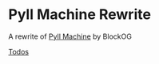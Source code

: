 # Pyll Machine Rewrite

A rewrite of [Pyll Machine](https://github.com/Waity5/Pyll-Machine) by BlockOG


[Todos](https://app.gitkraken.com/glo/board/YObqlkEZ3QASHHXa)

